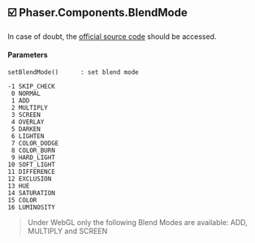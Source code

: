 ## :ballot_box_with_check: Phaser.Components.BlendMode

In case of doubt, the [official source code](https://github.com/photonstorm/phaser) should be accessed.

#### Parameters

```
setBlendMode()      : set blend mode

-1 SKIP_CHECK
 0 NORMAL
 1 ADD
 2 MULTIPLY
 3 SCREEN
 4 OVERLAY
 5 DARKEN
 6 LIGHTEN
 7 COLOR_DODGE
 8 COLOR_BURN
 9 HARD_LIGHT
10 SOFT_LIGHT
11 DIFFERENCE
12 EXCLUSION
13 HUE
14 SATURATION
15 COLOR
16 LUMINOSITY
```

> Under WebGL only the following Blend Modes are available: ADD, MULTIPLY and SCREEN
